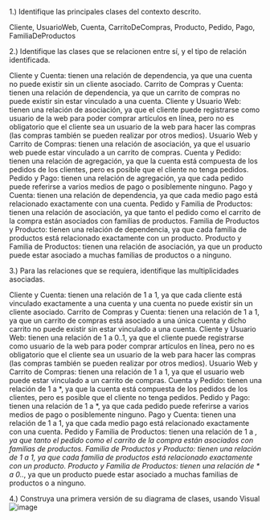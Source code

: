 1.) Identifique las principales clases del contexto descrito.  

Cliente, UsuarioWeb, Cuenta, CarritoDeCompras, Producto, Pedido, Pago, FamiliaDeProductos	  

2.) Identifique las clases que se relacionen entre sí, y el tipo de relación identificada.   

Cliente y Cuenta: tienen una relación de dependencia, ya que una cuenta no puede existir sin un cliente asociado.
Carrito de Compras y Cuenta: tienen una relación de dependencia, ya que un carrito de compras no puede existir sin estar vinculado a una cuenta.
Cliente y Usuario Web: tienen una relación de asociación, ya que el cliente puede registrarse como usuario de la web para poder comprar artículos en línea, pero no es obligatorio que el cliente sea un usuario de la web para hacer las compras (las compras también se pueden realizar por otros medios).
Usuario Web y Carrito de Compras: tienen una relación de asociación, ya que el usuario web puede estar vinculado a un carrito de compras.
Cuenta y Pedido: tienen una relación de agregación, ya que la cuenta está compuesta de los pedidos de los clientes, pero es posible que el cliente no tenga pedidos.
Pedido y Pago: tienen una relación de agregación, ya que cada pedido puede referirse a varios medios de pago o posiblemente ninguno.
Pago y Cuenta: tienen una relación de dependencia, ya que cada medio pago está relacionado exactamente con una cuenta.
Pedido y Familia de Productos: tienen una relación de asociación, ya que tanto el pedido como el carrito de la compra están asociados con familias de productos.
Familia de Productos y Producto: tienen una relación de dependencia, ya que cada familia de productos está relacionado exactamente con un producto.
Producto y Familia de Productos: tienen una relación de asociación, ya que un producto puede estar asociado a muchas familias de productos o a ninguno.  

3.) Para las relaciones que se requiera, identifique las multiplicidades asociadas.  

Cliente y Cuenta: tienen una relación de 1 a 1, ya que cada cliente está vinculado exactamente a una cuenta y una cuenta no puede existir sin un cliente asociado.
Carrito de Compras y Cuenta: tienen una relación de 1 a 1, ya que un carrito de compras está asociado a una única cuenta y dicho carrito no puede existir sin estar vinculado a una cuenta.
Cliente y Usuario Web: tienen una relación de 1 a 0..1, ya que el cliente puede registrarse como usuario de la web para poder comprar artículos en línea, pero no es obligatorio que el cliente sea un usuario de la web para hacer las compras (las compras también se pueden realizar por otros medios).
Usuario Web y Carrito de Compras: tienen una relación de 1 a 1, ya que el usuario web puede estar vinculado a un carrito de compras.
Cuenta y Pedido: tienen una relación de 1 a *, ya que la cuenta está compuesta de los pedidos de los clientes, pero es posible que el cliente no tenga pedidos.
Pedido y Pago: tienen una relación de 1 a *, ya que cada pedido puede referirse a varios medios de pago o posiblemente ninguno.
Pago y Cuenta: tienen una relación de 1 a 1, ya que cada medio pago está relacionado exactamente con una cuenta.
Pedido y Familia de Productos: tienen una relación de 1 a *, ya que tanto el pedido como el carrito de la compra están asociados con familias de productos.
Familia de Productos y Producto: tienen una relación de 1 a 1, ya que cada familia de productos está relacionado exactamente con un producto.
Producto y Familia de Productos: tienen una relación de * a 0..*, ya que un producto puede estar asociado a muchas familias de productos o a ninguno.  

4.) Construya una primera versión de su diagrama de clases, usando Visual  
![image](https://github.com/carljav4/Tienda-online-e-shop/assets/163133151/f3bd44e7-82cb-4cd9-9395-d586ef0bcaaa)

